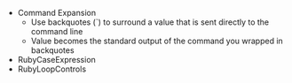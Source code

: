 * Command Expansion
  * Use backquotes (`) to surround a value that is sent directly to the command line
  * Value becomes the standard output of the command you wrapped in backquotes
* RubyCaseExpression
* RubyLoopControls
